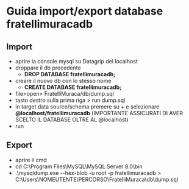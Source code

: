 # Guida import/export database fratellimuracadb

## Import
- aprire la console mysql su Datagrip del localhost
- droppare il db precedente
    - **DROP DATABASE fratellimuracadb;**
- creare il nuovo db con lo stesso nome
    - **CREATE DATABASE fratellimuracadb;**
- file>open> FratelliMuraca/db/dump.sql
- tasto destro sulla prima riga > run dump.sql
- in target data source/schema premere su + e selezionare
**@localhost/fratellimuracadb** (IMPORTANTE ASSICURATI DI AVER SCELTO IL DATABASE OLTRE AL @localhost)
- run

## Export
- aprire il cmd
- cd C:\Program Files\MySQL\MySQL Server 8.0\bin
- .\mysqldump.exe --hex-blob -u root -p fratellimuracadb > C:\Users\NOMEUTENTE\PERCORSO\FratelliMuraca\db\dump.sql
